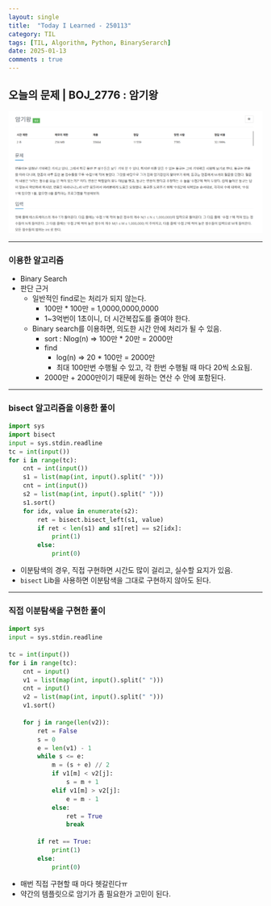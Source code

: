 ```yaml
---
layout: single
title:  "Today I Learned - 250113"
category: TIL
tags: [TIL, Algorithm, Python, BinarySerarch]
date: 2025-01-13
comments : true
---
```


## 오늘의 문제 | BOJ_2776 : 암기왕
![png](/assets/img/BOJ_2776.png)

------
### 이용한 알고리즘
* Binary Search
* 판단 근거
    * 일반적인 find로는 처리가 되지 않는다.
        * 100만 * 100만 = 1,0000,0000,0000
        * 1~3억번이 1초이니, 더 시간복잡도를 줄여야 한다.
    * Binary search를 이용하면, 의도한 시간 안에 처리가 될 수 있음.
        * sort : Nlog(n) => 100만 * 20만 = 2000만
        * find 
            * log(n) => 20 * 100만 = 2000만
            * 최대 100만번 수행될 수 있고, 각 한번 수행될 때 마다 20씩 소요됨.
        * 2000만 + 2000만이기 때문에 원하는 연산 수 안에 포함된다.

------
### bisect 알고리즘을 이용한 풀이
```python
import sys
import bisect
input = sys.stdin.readline
tc = int(input())
for i in range(tc):
    cnt = int(input())
    s1 = list(map(int, input().split(" ")))
    cnt = int(input())
    s2 = list(map(int, input().split(" ")))
    s1.sort()
    for idx, value in enumerate(s2):
        ret = bisect.bisect_left(s1, value)
        if ret < len(s1) and s1[ret] == s2[idx]:
            print(1)
        else:
            print(0)
```

* 이분탐색의 경우, 직접 구현하면 시간도 많이 걸리고, 실수할 요지가 있음.
* `bisect` Lib을 사용하면 이분탐색을 그대로 구현하지 않아도 된다.

-------
### 직접 이분탐색을 구현한 풀이
```python
import sys
input = sys.stdin.readline

tc = int(input())
for i in range(tc):
    cnt = input()
    v1 = list(map(int, input().split(" ")))
    cnt = input()
    v2 = list(map(int, input().split(" ")))
    v1.sort()

    for j in range(len(v2)):
        ret = False
        s = 0
        e = len(v1) - 1
        while s <= e:
            m = (s + e) // 2
            if v1[m] < v2[j]:
                s = m + 1
            elif v1[m] > v2[j]:
                e = m - 1
            else:
                ret = True
                break
        
        if ret == True:
            print(1)
        else:
            print(0)
```
* 매번 직접 구현할 때 마다 헷갈린다ㅠ
* 약간의 템플릿으로 암기가 좀 필요한가 고민이 된다.